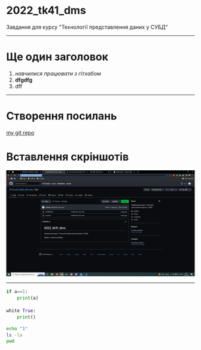 # 2022_tk41_dms
Завдання для курсу "Технології представлення даних у СУБД"

---

# Ще один заголовок
1. *навчилися працювати з гітхабом*
1. **dfgdfg**
1. dff

---
# Створення посилань
[my git repo](https://github.com/BobasB/2022_tk41_dms)

# Вставлення скріншотів
![any](https://github.com/BobasB/2022_tk41_dms/raw/main/sceenshots/screen_1.png "This is description")

---

```python
if a==1:
    print(a)

white True:
    print()

```


```bash
echo "1"
ls -la
pwd
```


